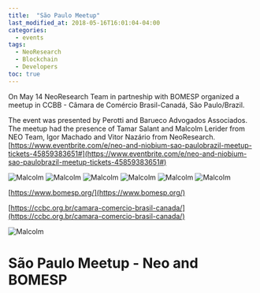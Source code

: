 ```yaml
---
title:  "São Paulo Meetup"
last_modified_at: 2018-05-16T16:01:04-04:00
categories:
  - events
tags:
  - NeoResearch
  - Blockchain
  - Developers
toc: true
---
```


On May 14 NeoResearch Team in partneship with BOMESP organized a meetup in CCBB - Câmara de Comércio Brasil-Canadá, São Paulo/Brazil.

The event was presented by Perotti and Barueco Advogados Associados.
The meetup had the presence of Tamar Salant and Malcolm Lerider from NEO Team, Igor Machado and Vitor Nazário from NeoResearch.
[https://www.eventbrite.com/e/neo-and-niobium-sao-paulobrazil-meetup-tickets-45859383651#](https://www.eventbrite.com/e/neo-and-niobium-sao-paulobrazil-meetup-tickets-45859383651#)

![Malcolm](/assets/images/SPmeetup1.jpg)
![Malcolm](/assets/images/SPmeetup3.jpg)
![Malcolm](/assets/images/SPmeetup4.jpg)
![Malcolm](/assets/images/SPmeetup5.jpg)
![Malcolm](/assets/images/SPmeetup6.jpg)
![Malcolm](/assets/images/SPmeetup7.jpg)


[https://www.bomesp.org/](https://www.bomesp.org/)

[https://ccbc.org.br/camara-comercio-brasil-canada/](https://ccbc.org.br/camara-comercio-brasil-canada/)

![Malcolm](/assets/images/SPmeetup2.jpg)

# São Paulo Meetup - Neo and BOMESP
